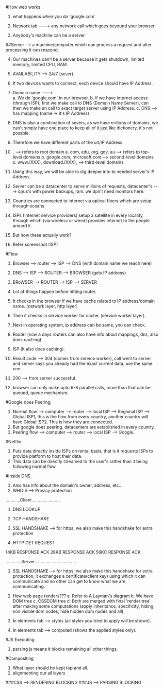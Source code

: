 #How web works
1. what happens when you do 'google.com' 

2. Network tab ---> any network call which goes beyound your browser.

3. Anybody's machine can be a server 

##Server --> a machine/computer which can process a request and after processing it can respond. 

4. Our machines can't be a server because it gets shutdown, limited memory, limited CPU, RAM. 

5. AVAILABILITY --> 24/7 (sever).

6. If two devices wants to connect, each device should have IP Address.

7. Domain name --->  
   a. We do 'google.com' in our browser. 
   b. If we have internet access (through ISP), first we make call to DNS (Domain Name Server), can then we make an call to exact target server using IP Address. 
   c. DNS --> has mapping (name -> it's IP Address)

8. DNS is also a combination of severs, as we have millions of domains,
   we can't simply have one place to keep all of it just like dictionery,
   it's not possble. 
9. Therefore we have different parts of the url/IP Address. 
10. . --> refers to root domain 
   a. com, edu, org, gov, au --> refers tp top-level domains 
   b. google.com, microsoft.com --> second-level domains
   c. www.(XXX), download.(XXX), --> third-level domains 

11. Using this way, we will be able to dig deeper into to needed server's IP Address. 

12. Server can be a datacenter to serve millions of requests, datacenter's ---> cpus's with power backups, ram. we dpn't need monitors here. 
13. Countries are connected to internet via optical fibers which are setup through oceans. 
14. ISPs (Internet service providers) setup a satellite in every locality, through which (via wireless or wired) provides internet to the people around it. 
15. But how these actually work?
16. Refer screenshot (ISP)

#Flow
1. Browser --> router --> ISP --> DNS (with domain name we reach here)
2. DNS --> ISP --> ROUTER --> BROWSER (gets IP address)
3. BRoWSER --> ROUTER --> ISP --> SERVER

1. Lot of things happen before hitting router. 
2. It checks in the browser if we have cache related to IP address/domain name. (network layer, http layer)
3. Then it checks in service worker for cache. (service worker layer).
4. Next in operating system, ip address can be same, you can check.
5. Router (now a days routers can also have info about mappings, dns, also does caching).
6. ISP (it also does caching).

1. Result code --> 304 (comes from service worker), call went to server and server says you already had the exact current data, use the same one. 
2. 200 --> from server successful.
3. browser can only make upto 6-8 parallel calls, more than that can be queued, queue mechanism. 

#Google does Peering, 
1. Normal flow --> computer --> router --> local ISP --> Regional ISP --> Global ISP1, this is the flow from every country, another country will have Global ISP2. This is how they are connected.
2. But google does peering, datacenters are established in every country.
3. Peering flow --> computer --> router --> local ISP --> Google.

#Netflix 
1. Puts data directly inside ISPs on rental basis, that is it requests ISPs to provide platform to host their data. 
2. This data can be directly streamed to the user's rather than it being following normal flow. 


#Inside DNS
1. Also has info about the domain's owner, address, etc...
1. WHOIS --> Privacy protection 

............Client........................ 

1. DNS LOOKUP 

2. TCP HANDSHAKE 
3. SSL HANDSHAKE --> for https, we also make this handshake for extra protection

4. HTTP GET REQUEST 

14KB RESPONSE 
ACK 
28KB RESPONSE 
ACK 
56KC RESPONSE 
ACK

.............Server..................................

1. SSL HANDSHAKE --> for https, we also make this handshake for extra protection, it exchanges a certificate(client key) using which it can communicate and no other can get to know what we are communicating.


2. How web page renders???
a. Refer to A Layman's diagram 
b. We have DOM tree
c. CSSDOM tree 
d. Both are merged with final 'render tree' after making some computations (apply inheritance, specificity, hiding non visible dom nodes, hide hidden dom nodes and all). 

3. In elements tab --> styles (all styles you tried to apply will be shown).
4. In elements tab --> computed (shows the applied styles only).

#JS Executing 
1. parsing js means it blocks remaining all other things. 


#Compositing
1. What layer should be kept top and all. 
2. alignmenting our all layers

###CSS --> RENDERING BLOCKING 
###JS --> PARSING BLOCKING 